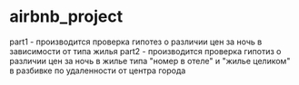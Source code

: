# airbnb_project

part1 - производится проверка гипотез о различии цен за ночь в зависимости от типа жилья
part2 - производится проверка гипотиз о различии цен за ночь в жилье типа "номер в отеле" и "жилье целиком" в разбивке по удаленности от центра города 
